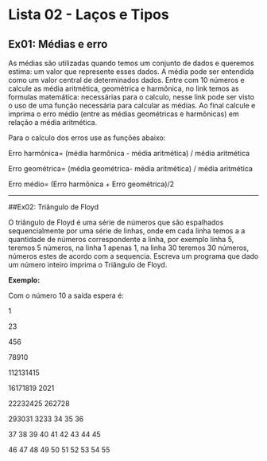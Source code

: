 # Lista 02 - Laços e Tipos

## Ex01: Médias e erro

As médias são utilizadas quando temos um conjunto de dados e queremos estima:
um valor que represente esses dados. A média pode ser entendida como um valor
central de determinados dados. Entre com 10 números e calcule as média
aritmética, geométrica e harmônica, no link temos as formulas matemática:
necessárias para o calculo, nesse link pode ser visto o uso de uma função necessária
para calcular as médias. Ao final calcule e imprima o erro médio (entre as médias
geométricas e harmônicas) em relação a média aritmética.

Para o calculo dos erros use as funções abaixo:

Erro harmônica= (média harmônica - média aritmética) / média aritmética

Erro geométrica= (média geométrica- média aritmética) / média aritmética

Erro médio= (Erro harmônica + Erro geométrica)/2

---

##Ex02: Triângulo de Floyd

O triângulo de Floyd é uma série de números que são espalhados sequencialmente por uma série
de linhas, onde em cada linha temos a a quantidade de números correspondente a linha, por
exemplo linha 5, teremos 5 números, na linha 1 apenas 1, na linha 30 teremos 30 números,
números estes de acordo com a sequencia. Escreva um programa que dado um número inteiro
imprima o Triângulo de Floyd.

**Exemplo:**

Com o número 10 a saída espera é:

1

23

456

78910

112131415

16171819 2021

22232425 262728

293031 3233 34 35 36

37 38 39 40 41 42 43 44 45

46 47 48 49 50 51 52 53 54 55

